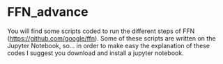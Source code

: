 # FFN_advance
You will find some scripts coded to run the different steps of FFN (https://github.com/google/ffn). Some of these scripts are written on the Jupyter Notebook, so... in order to make easy the explanation of these codes I suggest you download and install a jupyter notebook.

